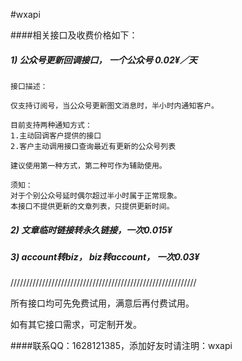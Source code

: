 #wxapi

####相关接口及收费价格如下：


##### 1) 公众号更新回调接口， 一个公众号 0.02¥／天

```
接口描述：

仅支持订阅号，当公众号更新图文消息时，半小时内通知客户。

目前支持两种通知方式：
1.主动回调客户提供的接口
2.客户主动调用接口查询最近有更新的公众号列表

建议使用第一种方式，第二种可作为辅助使用。

须知：
对于个别公众号延时偶尔超过半小时属于正常现象。
本接口不提供更新的文章列表，只提供更新时间。
```

##### 2) 文章临时链接转永久链接，一次0.015¥

##### 3) account转biz， biz转account， 一次0.03¥

///////////////////////////////////////////////////////////

所有接口均可先免费试用，满意后再付费试用。

如有其它接口需求，可定制开发。

####联系QQ：1628121385，添加好友时请注明：wxapi
